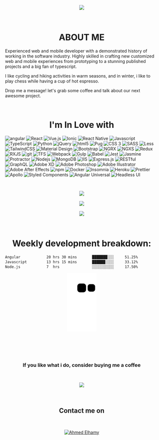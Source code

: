 <!-- ![](https://komarev.com/ghpvc/?username=Ahmed-Elhamy-Allam&color=blueviolet&label=Profile+Views) -->

<div align="center">
<!-- <img src="https://c.tenor.com/7tlM7VOBit8AAAAC/night-tutorials-indo-hanging-light.gif"> -->
<img src="https://i.pinimg.com/originals/8b/35/fe/8b35fef55fba1a201c9c7a11d3ec3d64.gif">
</div>

&nbsp;

<h1 align="center">
  ABOUT ME
</h1>

Experienced web and mobile developer with a demonstrated history of working in the software industry. Highly skilled in crafting new customized web and mobile experiences from prototyping to a stunning published projects and a big fan of typescript.

I like cycling and hiking activities in warm seasons, and in winter, i like to play chess while having a cup of hot espresso.

Drop me a message! let's grab some coffee and talk about our next awesome project.

&nbsp;

<h1 align="center">
I'm In Love with
</h1>
      <img alt="angular" src="https://img.shields.io/badge/-Angular-DD0031?style=flat-square&logo=angular&logoColor=white" />
      <img alt="React" src="https://img.shields.io/badge/-React-61DAFB?style=flat-square&logo=React&logoColor=black" />
      <img alt="Vue.js" src="https://img.shields.io/badge/-Vue.js-4FC08D?style=flat-square&logo=Vue.js&logoColor=white" />
      <img alt="Ionic" src="https://img.shields.io/badge/-Ionic-3880FF?style=flat-square&logo=Ionic&logoColor=white" />
      <img alt="React Native" src="https://img.shields.io/badge/-React Native-61DAFB?style=flat-square&logo=React&logoColor=black" />
      <img alt="Javascript" src="https://img.shields.io/badge/-JavaScript-F7DF1E?style=flat-square&logo=JavaScript&logoColor=black" />
      <img alt="TypeScript" src="https://img.shields.io/badge/-TypeScript-007ACC?style=flat-square&logo=typescript&logoColor=white" />
      <img alt="Python" src="https://img.shields.io/badge/-Python-3776AB?style=flat-square&logo=Python&logoColor=white" />
      <img alt="jQuery" src="https://img.shields.io/badge/-jQuery-0769AD?style=flat-square&logo=jQuery&logoColor=white" />
      <img alt="html5" src="https://img.shields.io/badge/-HTML5-E34F26?style=flat-square&logo=html5&logoColor=white" />
      <img alt="Pug" src="https://img.shields.io/badge/-Pug-A86454?style=flat-square&logo=Pug&logoColor=white" />
      <img alt="CSS 3" src="https://img.shields.io/badge/-CSS 3-1572B6?style=flat-square&logo=CSS3&logoColor=white" />
      <img alt="SASS" src="https://img.shields.io/badge/-SASS-CC6699?style=flat-square&logo=SASS&logoColor=white" />
      <img alt="Less" src="https://img.shields.io/badge/-Less-1D365D?style=flat-square&logo=Less&logoColor=white" />
      <img alt="TailwindCSS" src="https://img.shields.io/badge/-TailwindCSS-13aa52?style=flat-square&logo=tailwindcss&logoColor=white" />
      <img alt="Material Design" src="https://img.shields.io/badge/-Material Design-757575?style=flat-square&logo=materialDesign&logoColor=white" />
      <img alt="Bootstrap" src="https://img.shields.io/badge/-Bootstrap-7952B3?style=flat-square&logo=Bootstrap&logoColor=white" />
      <img alt="NGRX" src="https://img.shields.io/badge/-NGRX-13aa52?style=flat-square&logo=NGRX&logoColor=white" />
      <img alt="NGXS" src="https://img.shields.io/badge/-NGXS-13aa52?style=flat-square&logo=NGXS&logoColor=white" />
      <img alt="Redux" src="https://img.shields.io/badge/-Redux-764ABC?style=flat-square&logo=Redux&logoColor=white" />
      <img alt="RXJS" src="https://img.shields.io/badge/-RXJS-B7178C?style=flat-square&logo=ReactiveX&logoColor=white" />
      <img alt="git" src="https://img.shields.io/badge/-Git-F05032?style=flat-square&logo=git&logoColor=white" />
      <img alt="TFS" src="https://img.shields.io/badge/-TFS-00539F?style=flat-square&logo=TFS&logoColor=white" />
      <img alt="Webpack" src="https://img.shields.io/badge/-Webpack-8DD6F9?style=flat-square&logo=webpack&logoColor=black" /> 
      <img alt="Gulp" src="https://img.shields.io/badge/-Gulp-CF4647?style=flat-square&logo=Gulp&logoColor=white" /> 
      <img alt="Babel" src="https://img.shields.io/badge/-Babel-F9DC3E?style=flat-square&logo=Babel&logoColor=black" />
      <img alt="Jest" src="https://img.shields.io/badge/-Jest-C21325?style=flat-square&logo=Jest&logoColor=white" />
      <img alt="Jasmine" src="https://img.shields.io/badge/-Jasmine-8A4182?style=flat-square&logo=Jasmine&logoColor=white" />
      <img alt="Protractor" src="https://img.shields.io/badge/-Protractor-ED163A?style=flat-square&logo=Protractor&logoColor=white" />
      <img alt="Nodejs" src="https://img.shields.io/badge/-Nodejs-43853d?style=flat-square&logo=Node.js&logoColor=white" />
      <img alt="MongoDB" src="https://img.shields.io/badge/-MongoDB-13aa52?style=flat-square&logo=mongodb&logoColor=white" />
      <img alt="IIS" src="https://img.shields.io/badge/-IIS-5E5E5E?style=flat-square&logo=Microsoft&logoColor=white" />
      <img alt="Express.js" src="https://img.shields.io/badge/-Express.js-000000?style=flat-square&logo=Express&logoColor=white" />
      <img alt="RESTful" src="https://img.shields.io/badge/-RESTful-5890FF?style=flat-square&logo=RESTful&logoColor=white" />
      <img alt="GraphQL" src="https://img.shields.io/badge/-GraphQL-E10098?style=flat-square&logo=graphql&logoColor=white" />
      <img alt="Adobe XD" src="https://img.shields.io/badge/-Adobe XD-FF61F6?style=flat-square&logo=adobeXD&logoColor=white" />
      <img alt="Adobe Photoshop" src="https://img.shields.io/badge/-Adobe Photoshop-31A8FF?style=flat-square&logo=Adobe Photoshop&logoColor=white" />
      <img alt="Adobe Illustrator" src="https://img.shields.io/badge/-Adobe Illustrator-FF9A00?style=flat-square&logo=Adobe Illustrator&logoColor=white" />
      <img alt="Adobe After Effects" src="https://img.shields.io/badge/-Adobe After Effects-9999FF?style=flat-square&logo=Adobe After Effects&logoColor=white" />
      <img alt="npm" src="https://img.shields.io/badge/-NPM-CB3837?style=flat-square&logo=npm&logoColor=white" />
      <img alt="Docker" src="https://img.shields.io/badge/-Docker-46a2f1?style=flat-square&logo=docker&logoColor=white" />
      <img alt="Insomnia" src="https://img.shields.io/badge/-Insomnia-5849BE?style=flat-square&logo=insomnia&logoColor=white" />
      <img alt="Heroku" src="https://img.shields.io/badge/-Heroku-430098?style=flat-square&logo=heroku&logoColor=white" />
      <img alt="Prettier" src="https://img.shields.io/badge/-Prettier-F7B93E?style=flat-square&logo=prettier&logoColor=black" />
      <img alt="Apollo" src="https://img.shields.io/badge/-Apollo%20GraphQL-311C87?style=flat-square&logo=apollo-graphql&logoColor=white" />
      <img alt="Styled Components" src="https://img.shields.io/badge/-Styled_Components-db7092?style=flat-square&logo=styled-components&logoColor=white" />
      <img alt="Angular Universal" src="https://img.shields.io/badge/-Angular Universal-DD0031?style=flat-square&logo=angularuniversal&logoColor=white" />
      <img alt="Headless UI" src="https://img.shields.io/badge/-Headless UI-66E3FF?style=flat-square&logo=Headless UI&logoColor=black" />
<!-- <table>
  <tr>
    <td>Technology </td>
  </tr>
  <tr>
    <td>Frameworks</td>
    <td>
      <img alt="angular" src="https://img.shields.io/badge/-Angular-DD0031?style=flat-square&logo=angular&logoColor=white" />
      <img alt="React" src="https://img.shields.io/badge/-React-61DAFB?style=flat-square&logo=React&logoColor=black" />
      <img alt="Vue.js" src="https://img.shields.io/badge/-Vue.js-4FC08D?style=flat-square&logo=Vue.js&logoColor=white" />
    </td>
  </tr>
  <tr>
    <td>Mobile Development</td>
    <td>
      <img alt="Ionic" src="https://img.shields.io/badge/-Ionic-3880FF?style=flat-square&logo=Ionic&logoColor=white" />
      <img alt="React Native" src="https://img.shields.io/badge/-React Native-61DAFB?style=flat-square&logo=React&logoColor=black" />
    </td>
  </tr>
  <tr>
    <td>Languages</td>
    <td>
      <img alt="Javascript" src="https://img.shields.io/badge/-JavaScript-F7DF1E?style=flat-square&logo=JavaScript&logoColor=black" />
      <img alt="TypeScript" src="https://img.shields.io/badge/-TypeScript-007ACC?style=flat-square&logo=typescript&logoColor=white" />
      <img alt="Python" src="https://img.shields.io/badge/-Python-3776AB?style=flat-square&logo=Python&logoColor=white" />
      <img alt="jQuery" src="https://img.shields.io/badge/-jQuery-0769AD?style=flat-square&logo=jQuery&logoColor=white" />
    </td>
  </tr>
  <tr>
    <td>Templates</td>
    <td>
      <img alt="html5" src="https://img.shields.io/badge/-HTML5-E34F26?style=flat-square&logo=html5&logoColor=white" />
      <img alt="Pug" src="https://img.shields.io/badge/-Pug-A86454?style=flat-square&logo=Pug&logoColor=white" />
    </td>
  </tr>
  <tr>
    <td>Styling</td>
    <td>
      <img alt="CSS 3" src="https://img.shields.io/badge/-CSS 3-1572B6?style=flat-square&logo=CSS3&logoColor=white" />
      <img alt="SASS" src="https://img.shields.io/badge/-SASS-CC6699?style=flat-square&logo=SASS&logoColor=white" />
      <img alt="Less" src="https://img.shields.io/badge/-Less-1D365D?style=flat-square&logo=Less&logoColor=white" />
    </td>
  </tr>
  <tr>
    <td>UI Libraries</td>
    <td>
      <img alt="TailwindCSS" src="https://img.shields.io/badge/-TailwindCSS-13aa52?style=flat-square&logo=tailwindcss&logoColor=white" />
      <img alt="Material Design" src="https://img.shields.io/badge/-Material Design-757575?style=flat-square&logo=materialDesign&logoColor=white" />
      <img alt="Bootstrap" src="https://img.shields.io/badge/-Bootstrap-7952B3?style=flat-square&logo=Bootstrap&logoColor=white" />
    </td>
  </tr>
  <tr>
    <td>State Management / JS Libraries</td>
    <td>
      <img alt="NGRX" src="https://img.shields.io/badge/-NGRX-13aa52?style=flat-square&logo=NGRX&logoColor=white" />
      <img alt="NGXS" src="https://img.shields.io/badge/-NGXS-13aa52?style=flat-square&logo=NGXS&logoColor=white" />
      <img alt="Redux" src="https://img.shields.io/badge/-Redux-764ABC?style=flat-square&logo=Redux&logoColor=white" />
      <img alt="RXJS" src="https://img.shields.io/badge/-RXJS-B7178C?style=flat-square&logo=ReactiveX&logoColor=white" />
    </td>
  </tr>
  <tr>
    <td>Version Control tools</td>
    <td>
      <img alt="git" src="https://img.shields.io/badge/-Git-F05032?style=flat-square&logo=git&logoColor=white" />
      <img alt="TFS" src="https://img.shields.io/badge/-TFS-00539F?style=flat-square&logo=TFS&logoColor=white" />
    </td>
  </tr>
  <tr>
    <td>Bundlers and task runners</td>
    <td>
        <img alt="Webpack" src="https://img.shields.io/badge/-Webpack-8DD6F9?style=flat-square&logo=webpack&logoColor=black" /> 
        <img alt="Gulp" src="https://img.shields.io/badge/-Gulp-CF4647?style=flat-square&logo=Gulp&logoColor=white" /> 
        <img alt="Babel" src="https://img.shields.io/badge/-Babel-F9DC3E?style=flat-square&logo=Babel&logoColor=black" /> 
    </td>
  </tr>
  <tr>
    <td>Unit Testing / E2E testing</td>
    <td>
      <img alt="Jest" src="https://img.shields.io/badge/-Jest-C21325?style=flat-square&logo=Jest&logoColor=white" />
      <img alt="Jasmine" src="https://img.shields.io/badge/-Jasmine-8A4182?style=flat-square&logo=Jasmine&logoColor=white" />
      <img alt="Protractor" src="https://img.shields.io/badge/-Protractor-ED163A?style=flat-square&logo=Protractor&logoColor=white" />
    </td>
  </tr>
  <tr>
    <td>Backend Languages</td>
    <td>
      <img alt="Nodejs" src="https://img.shields.io/badge/-Nodejs-43853d?style=flat-square&logo=Node.js&logoColor=white" />
    </td>
  </tr>
  <tr>
    <td>Databases</td>
    <td>
        <img alt="MongoDB" src="https://img.shields.io/badge/-MongoDB-13aa52?style=flat-square&logo=mongodb&logoColor=white" />
    </td>
  </tr>
  <tr>
    <td>Servers</td>
    <td>
      <img alt="IIS" src="https://img.shields.io/badge/-IIS-5E5E5E?style=flat-square&logo=Microsoft&logoColor=white" />
      <img alt="Express.js" src="https://img.shields.io/badge/-Express.js-000000?style=flat-square&logo=Express&logoColor=white" />
    </td>
  </tr>
    <td>APIs</td>
    <td>
        <img alt="RESTful" src="https://img.shields.io/badge/-RESTful-5890FF?style=flat-square&logo=RESTful&logoColor=white" />
        <img alt="GraphQL" src="https://img.shields.io/badge/-GraphQL-E10098?style=flat-square&logo=graphql&logoColor=white" />
    </td>
  </tr>
  </tr>
    <td>Design Tools</td>
    <td>
        <img alt="Adobe XD" src="https://img.shields.io/badge/-Adobe XD-FF61F6?style=flat-square&logo=adobeXD&logoColor=white" />
        <img alt="Adobe Photoshop" src="https://img.shields.io/badge/-Adobe Photoshop-31A8FF?style=flat-square&logo=Adobe Photoshop&logoColor=white" />
        <img alt="Adobe Illustrator" src="https://img.shields.io/badge/-Adobe Illustrator-FF9A00?style=flat-square&logo=Adobe Illustrator&logoColor=white" />
        <img alt="Adobe After Effects" src="https://img.shields.io/badge/-Adobe After Effects-9999FF?style=flat-square&logo=Adobe After Effects&logoColor=white" />
    </td>
  </tr>
  </tr>
    <td>Everyday use</td>
    <td>
      <img alt="npm" src="https://img.shields.io/badge/-NPM-CB3837?style=flat-square&logo=npm&logoColor=white" />
      <img alt="Docker" src="https://img.shields.io/badge/-Docker-46a2f1?style=flat-square&logo=docker&logoColor=white" />
      <img alt="Insomnia" src="https://img.shields.io/badge/-Insomnia-5849BE?style=flat-square&logo=insomnia&logoColor=white" />
      <img alt="Heroku" src="https://img.shields.io/badge/-Heroku-430098?style=flat-square&logo=heroku&logoColor=white" />
      <img alt="Prettier" src="https://img.shields.io/badge/-Prettier-F7B93E?style=flat-square&logo=prettier&logoColor=black" />
    </td>
  </tr>
  </tr>
    <td>Worth mentioning</td>
    <td>
      <img alt="Apollo" src="https://img.shields.io/badge/-Apollo%20GraphQL-311C87?style=flat-square&logo=apollo-graphql&logoColor=white" />
      <img alt="Styled Components" src="https://img.shields.io/badge/-Styled_Components-db7092?style=flat-square&logo=styled-components&logoColor=white" />
      <img alt="Angular Universal" src="https://img.shields.io/badge/-Angular Universal-DD0031?style=flat-square&logo=angularuniversal&logoColor=white" />
      <img alt="Headless UI" src="https://img.shields.io/badge/-Headless UI-66E3FF?style=flat-square&logo=Headless UI&logoColor=black" />
    </td>
  </tr>
</table> -->
</p>

&nbsp;

<p align="center">
  <img width="400px" src="https://github-readme-stats.vercel.app/api?username=Ahmed-Elhamy-Allam&show_icons=true&theme=tokyonight&hide_border=true&bg_color=1F222E" />

</p>
<p align="center">
    <img width="400px" src="https://github-readme-stats.vercel.app/api/top-langs/?username=Ahmed-Elhamy-Allam&layout=compact&theme=tokyonight&hide_border=true&bg_color=1F222E" />
</p>
<p align="center">
    <img width="400px" src="https://github-readme-streak-stats.herokuapp.com?user=Ahmed-Elhamy-Allam&theme=gotham&hide_border=true&fire=C77800&ring=DD910B&background=1F222E" />
</p>

&nbsp;

<h1 align="center">Weekly development breakdown: </h1>

```text
Angular            20 hrs 30 mins       ███████░░░     51.25%
Javascript         13 hrs 15 mins       ██████░░░░     33.12%
Node.js            7  hrs               ░░░░░░░░░░     17.50%
```

<div  align="center"> <img src="https://raw.githubusercontent.com/muhiqsimui/muhiqsimui/output/github-contribution-grid-snake.svg" /></div>

<h1>&nbsp;</h1>

<div align="center">
<h3>If you like what i do, consider buying me a coffee</h3>

&nbsp;

<a href="https://www.buymeacoffee.com/AhmedAllam"><img src="https://img.buymeacoffee.com/button-api/?text=Buy me a coffee&emoji=&slug=AhmedAllam&button_colour=FFDD00&font_colour=000000&font_family=Poppins&outline_colour=000000&coffee_colour=ffffff"></a>
</div>

&nbsp;

<h2 align="center">
Contact me on
</h2>
&nbsp;
<p align="center">
<a href="https://www.linkedin.com/in/ahmed-elhamy" target="blank"><img align="center" src="https://raw.githubusercontent.com/rahuldkjain/github-profile-readme-generator/master/src/images/icons/Social/linked-in-alt.svg" alt="Ahmed Elhamy" height="30" width="40" /></a>
</p>
